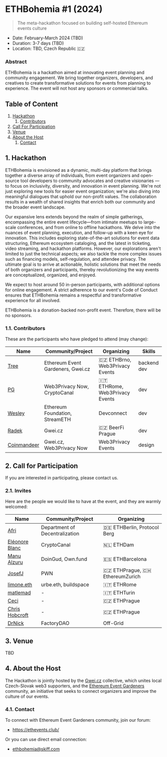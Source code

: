 # ETHBohemia #1 (2024)

> The meta-hackathon focused on building self-hosted Ethereum events culture

- Date: February-March 2024 (TBD)
- Duration: 3-7 days (TBD)
- Location: TBD, Czech Republic 🇨🇿

### Abstract

ETHBohemia is a hackathon aimed at innovating event planning and community engagement. We bring together organizers, developers, and creatives to create transformative solutions for events from planning to experience. The event will not host any sponsors or commercial talks.

## Table of Content

1. [Hackathon](#1-hackathon)
   1. [Contributors](#11-contributors) 
3. [Call For Participation](#2-call-for-participation)
4. [Venue](#3-venue)
5. [About the Host](#4-about-the-host)
   1. [Contact](#41-contact)

## 1. Hackathon

ETHBohemia is envisioned as a dynamic, multi-day platform that brings together a diverse array of individuals, from event organizers and open-source tool developers to community advocates and creative visionaries — to focus on inclusivity, diversity, and innovation in event planning. We're not just exploring new tools for easier event organization; we're also diving into meaningful dialogues that uphold our non-profit values. The collaboration results in a wealth of shared insights that enrich both our community and the broader event landscape.

Our expansive lens extends beyond the realm of simple gatherings, encompassing the entire event lifecycle—from intimate meetups to large-scale conferences, and from online to offline hackathons. We delve into the nuances of event planning, execution, and follow-up with a keen eye for innovation. This includes exploring state-of-the-art solutions for event data structuring, Ethereum ecosystem cataloging, and the latest in ticketing, video streaming, and hackathon platforms. However, our explorations aren't limited to just the technical aspects; we also tackle the more complex issues such as financing models, self-regulation, and attendee privacy. The ultimate goal is to arrive at actionable, holistic solutions that meet the needs of both organizers and participants, thereby revolutionizing the way events are conceptualized, organized, and enjoyed.

We expect to host around 50 in-person participants, with additional options for online engagement. A strict adherence to our event's Code of Conduct ensures that ETHBohemia remains a respectful and transformative experience for all involved.

ETHBohemia is a donation-backed non-profit event. Therefore, there will be no sponsors.

### 1.1. Contributors

These are the participants who have pledged to attend (may change):

| Name  | Community/Project | Organizing | Skills |
| --- | --- | --- | --- |
| [Tree](https://warpcast.com/tree) | Ethereum Event Gardeners, Gwei.cz | 🇨🇿 ETHBrno, Web3Privacy Events | backend dev |
| [PG](https://twitter.com/PG_CDG) | Web3Privacy Now, CryptoCanal | 🇮🇹 ETHRome, Web3Privacy Events | dev |
| [Wesley](https://twitter.com/wslyvh) | Ethereum Foundation, StreamETH | Devconnect | dev |
| [Radek](https://twitter.com/radk) | Gwei.cz | 🇨🇿 BeerFi Prague | dev |
| [Coinmandeer](https://twitter.com/KeenOfCoin) | Gwei.cz, Web3Privacy Now | Web3Privacy Events | design |

## 2. Call for Participation

If you are interested in participating, please contact us.

### 2.1. Invites

Here are the people we would like to have at the event, and they are warmly welcomed:

| Name | Community/Project | Organizing |
| --- | --- | --- |
| [Afri](https://twitter.com/q9fcc) | Department of Decentralization | 🇩🇪 ETHBerlin, Protocol Berg |
| [Eléonore Blanc](https://twitter.com/blockblanc) | CryptoCanal | 🇳🇱 ETHDam |
| [Manu Alzuru](https://twitter.com/manualzuru) | DoinGud, Own.fund | 🇪🇸 ETHBarcelona |
| [JosefJ](https://twitter.com/JosefJ_) | PWN | 🇨🇿 ETHPrague, 🇨🇭 EthereumZurich |
| [limone.eth](https://twitter.com/limone_eth) | urbe.eth, buildspace | 🇮🇹 ETHRome | 
| [matlemad](https://github.com/Matlemad) | - | 🇮🇹 ETHTurin | 
| [Ceci](https://twitter.com/hyperalchemy) | - | 🇨🇿 ETHPrague |
| [Chris Hobcroft](https://twitter.com/chrishobcroft) | - | 🇨🇿 ETHPrague |
| [DrNick](https://twitter.com/DrNickA) | FactoryDAO | Off-Grid |

## 3. Venue

TBD

## 4. About the Host

The Hackathon is jointly hosted by the [Gwei.cz](https://gwei.cz) collective, which unites local Czech-Slovak web3 supporters, and the [Ethereum Event Gardeners](https://ethevents.club) community, an initiative that seeks to connect organizers and improve the culture of our events.

### 4.1. Contact

To connect with Ethereum Event Gardeners community, join our forum:
- https://ethevents.club/

Or you can use direct email connection:
- ethbohemia@skiff.com
